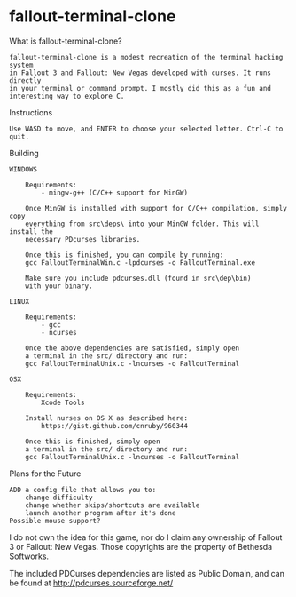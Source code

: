 # fallout-terminal-clone
What is fallout-terminal-clone?
	
	fallout-terminal-clone is a modest recreation of the terminal hacking system
	in Fallout 3 and Fallout: New Vegas developed with curses. It runs directly
	in your terminal or command prompt. I mostly did this as a fun and 
	interesting way to explore C.
	
Instructions

	Use WASD to move, and ENTER to choose your selected letter. Ctrl-C to quit.

Building

	WINDOWS

		Requirements:
			- mingw-g++ (C/C++ support for MinGW)

		Once MinGW is installed with support for C/C++ compilation, simply copy
		everything from src\deps\ into your MinGW folder. This will install the
		necessary PDcurses libraries.
		
		Once this is finished, you can compile by running:
		gcc FalloutTerminalWin.c -lpdcurses -o FalloutTerminal.exe

		Make sure you include pdcurses.dll (found in src\dep\bin)
		with your binary.

	LINUX

		Requirements:
			- gcc
			- ncurses

		Once the above dependencies are satisfied, simply open 
		a terminal in the src/ directory and run:
		gcc FalloutTerminalUnix.c -lncurses -o FalloutTerminal
		
	OSX
		
		Requirements:
			Xcode Tools
		
		Install nurses on OS X as described here:
			https://gist.github.com/cnruby/960344
		
		Once this is finished, simply open 
		a terminal in the src/ directory and run:
		gcc FalloutTerminalUnix.c -lncurses -o FalloutTerminal


Plans for the Future

	ADD a config file that allows you to:
		change difficulty
		change whether skips/shortcuts are available
		launch another program after it's done
	Possible mouse support?



I do not own the idea for this game, nor do I claim any ownership
of Fallout 3 or Fallout: New Vegas. Those copyrights are the 
property of Bethesda Softworks.

The included PDCurses dependencies are listed as Public Domain,
and can be found at http://pdcurses.sourceforge.net/
